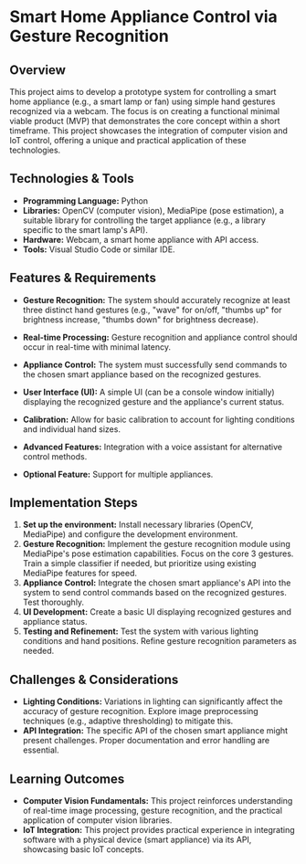 # Smart Home Appliance Control via Gesture Recognition

## Overview

This project aims to develop a prototype system for controlling a smart home appliance (e.g., a smart lamp or fan) using simple hand gestures recognized via a webcam.  The focus is on creating a functional minimal viable product (MVP) that demonstrates the core concept within a short timeframe. This project showcases the integration of computer vision and IoT control, offering a unique and practical application of these technologies.

## Technologies & Tools

* **Programming Language:** Python
* **Libraries:** OpenCV (computer vision), MediaPipe (pose estimation),  a suitable library for controlling the target appliance (e.g., a library specific to the smart lamp's API).
* **Hardware:** Webcam, a smart home appliance with API access.
* **Tools:**  Visual Studio Code or similar IDE.

## Features & Requirements

- **Gesture Recognition:** The system should accurately recognize at least three distinct hand gestures (e.g., "wave" for on/off, "thumbs up" for brightness increase, "thumbs down" for brightness decrease).
- **Real-time Processing:**  Gesture recognition and appliance control should occur in real-time with minimal latency.
- **Appliance Control:**  The system must successfully send commands to the chosen smart appliance based on the recognized gestures.
- **User Interface (UI):** A simple UI (can be a console window initially) displaying the recognized gesture and the appliance's current status.
- **Calibration:** Allow for basic calibration to account for lighting conditions and individual hand sizes.

- **Advanced Features:** Integration with a voice assistant for alternative control methods.
- **Optional Feature:**  Support for multiple appliances.

## Implementation Steps

1. **Set up the environment:** Install necessary libraries (OpenCV, MediaPipe) and configure the development environment.
2. **Gesture Recognition:** Implement the gesture recognition module using MediaPipe's pose estimation capabilities. Focus on the core 3 gestures.  Train a simple classifier if needed, but prioritize using existing MediaPipe features for speed.
3. **Appliance Control:**  Integrate the chosen smart appliance's API into the system to send control commands based on the recognized gestures.  Test thoroughly.
4. **UI Development:** Create a basic UI displaying recognized gestures and appliance status.
5. **Testing and Refinement:** Test the system with various lighting conditions and hand positions. Refine gesture recognition parameters as needed.

## Challenges & Considerations

- **Lighting Conditions:**  Variations in lighting can significantly affect the accuracy of gesture recognition.  Explore image preprocessing techniques (e.g., adaptive thresholding) to mitigate this.
- **API Integration:** The specific API of the chosen smart appliance might present challenges.  Proper documentation and error handling are essential.

## Learning Outcomes

- **Computer Vision Fundamentals:**  This project reinforces understanding of real-time image processing, gesture recognition, and the practical application of computer vision libraries.
- **IoT Integration:** This project provides practical experience in integrating software with a physical device (smart appliance) via its API, showcasing basic IoT concepts.

